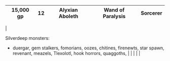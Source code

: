 | 15,000 gp | 12  | Alyxian Aboleth | Wand of Paralysis | Sorcerer |
| --------- | --- | --------------- | ----------------- | -------- |
| 

Silverdeep monsters: 
- duergar, gem stalkers, fomorians, oozes, chitines, firenewts, star spawn, revenant, meazels, Tlexolotl, hook horrors, quaggoths, |     |                 |                   |          |